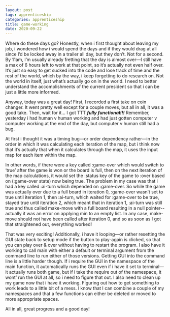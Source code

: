 ```yaml
---
layout: post 
tags: apprenticeship
categories: apprenticeship
title: game-working
date: 2020-09-22
---
```


Where do these days go?  Honestly, when i first thought about leaving my job, i wondered how i would spend the days and if they would drag at all since I’d be locked away in a trailer all day, but they don’t.  Not for a second.  By 11am, I’m usually already fretting that the day is almost over—I still have a max of 6 hours left to work at that point, so it’s actually not even half over.  It’s just so easy to get sucked into the code and lose track of time and the rest of the world, which by the way, i keep forgetting to do research on.  Not the world in itself, just what’s actually go on in the world.  I need to better understand the accomplishments of the current president so that i can be just a little more informed.

Anyway, today was a great day!  First, I recorded a first take on coin changer.  It went pretty well except for a couple moves, but all in all, it was a good take.  Then, wait for it… I got TTT ***fully functional!!!***  Remember, yesterday i had human v human working and had just gotten computer v computer working at the end of the day, but computer v human still had a bug.  

At first i thought it was a timing bug—or order dependency rather—in the order in which it was calculating each iteration of the map, but i think now that it’s actually that when it calculates through the map, it uses the input map for each item within the map.  

In other words, if there were a key called :game-over which would switch to ‘true’ after the game is won or the board is full, then on the next iteration of the map calculations, it would set the :status key of the game to :over based on (:game-over state) now being true.  The problem in my case was that i had a key called :ai-turn which depended on :game-over.  So while the game was actually over due to a full board in iteration 0, :game-over wasn’t set to true until iteration 1, then :ai-turn, which waited for :game-over to be true, stayed true until iteration 2, which meant that in iteration 1, :ai-turn was still true and thus called make-move with a full board resulting in a null pointer--actually it was an error on applying min to an empty list.  In any case, make-move should not have been called after iteration 0, and so as soon as I got that straightened out, everything worked!

That was very exciting!  Additionally, i have it looping—or rather resetting the GUI state back to setup mode if the button to play-again is clicked, so that you can play over & over without having to restart the program.  I also have it working to call main with either a default or terminal argument from the command line to run either of those versions.  Getting GUI into the command line is a little harder though.  If i require the GUI in the namespace of the main function, it automatically runs the GUI even if i have it set to terminal—it actually runs both game, but if i take the require out of the namespace, it wont’ run the GUI at all, so i need to figure that out.  I also need to clean up my game now that i have it working.  Figuring out how to get something to work leads to a little bit of a mess.  I know that I can combine a couple of my namespaces and that a few functions can either be deleted or moved to more appropriate spaces.

All in all, great progress and a good day!

